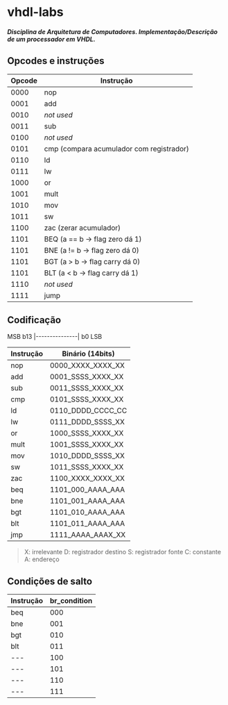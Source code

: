 # vhdl-labs
##### Disciplina de Arquitetura de Computadores. Implementação/Descrição de um processador em VHDL.

## Opcodes e instruções

| Opcode | Instrução |
|--------|-----------|
|  0000  |    nop    |   
|  0001  |    add    |  
|  0010  | *not used*|     
|  0011  |    sub    |   
|  0100  | *not used*|
|  0101  |    cmp (compara acumulador com registrador)|
|  0110  |    ld     |
|  0111  |    lw     |
|  1000  |    or     |
|  1001  |    mult   |
|  1010  |    mov    |
|  1011  |    sw     |
|  1100  |    zac  (zerar acumulador)|
|  1101  |    BEQ (a == b -> flag zero  dá 1)|
|  1101  |    BNE (a != b -> flag zero  dá 0)|
|  1101  |    BGT (a > b  -> flag carry dá 0)|
|  1101  |    BLT (a < b  -> flag carry dá 1)|
|  1110  | *not used*|
|  1111  |    jump   |


## Codificação

MSB b13 |---------------| b0 LSB

| Instrução |  Binário (14bits)  |
|-----------|--------------------|
|    nop    |  0000_XXXX_XXXX_XX | 
|    add    |  0001_SSSS_XXXX_XX |
|    sub    |  0011_SSSS_XXXX_XX |
|    cmp    |  0101_SSSS_XXXX_XX |  
|    ld     |  0110_DDDD_CCCC_CC |  
|    lw     |  0111_DDDD_SSSS_XX |  
|    or     |  1000_SSSS_XXXX_XX |  
|    mult   |  1001_SSSS_XXXX_XX |  
|    mov    |  1010_DDDD_SSSS_XX |  
|    sw     |  1011_SSSS_XXXX_XX |  
|    zac    |  1100_XXXX_XXXX_XX |
|    beq    |  1101_000_AAAA_AAA |  
|    bne    |  1101_001_AAAA_AAA |  
|    bgt    |  1101_010_AAAA_AAA |  
|    blt    |  1101_011_AAAA_AAA | 
|    jmp    |  1111_AAAA_AAAX_XX |  

> X: irrelevante
> D: registrador destino
> S: registrador fonte
> C: constante
> A: endereço

## Condições de salto
| Instrução | br_condition |
|-----------|--------------|
|    beq    |    000       |
|    bne    |    001       |
|    bgt    |    010       |
|    blt    |    011       |
|    ---    |    100       |
|    ---    |    101       |
|    ---    |    110       |
|    ---    |    111       |